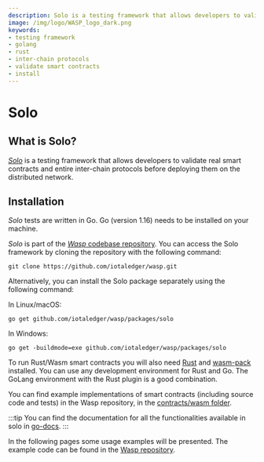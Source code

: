 ```yaml
---
description: Solo is a testing framework that allows developers to validate real smart contracts and entire inter-chain protocols
image: /img/logo/WASP_logo_dark.png
keywords:
- testing framework
- golang
- rust
- inter-chain protocols
- validate smart contracts
- install
---
```

# Solo

## What is Solo?

[_Solo_](https://github.com/iotaledger/wasp/tree/master/packages/solo) is a testing framework that allows developers to validate real smart contracts and entire inter-chain protocols before deploying them on the distributed network.

## Installation

_Solo_ tests are written in Go. Go (version 1.16) needs to be installed on your machine.

_Solo_ is part of the [_Wasp_ codebase repository](https://github.com/iotaledger/wasp.git). You can access the Solo framework by cloning the repository with the following command:

```shell
git clone https://github.com/iotaledger/wasp.git
```

Alternatively, you can install the Solo package separately using the following command:

In Linux/macOS:

```shell
go get github.com/iotaledger/wasp/packages/solo
```

In Windows:

```shell
go get -buildmode=exe github.com/iotaledger/wasp/packages/solo
```

To run Rust/Wasm smart contracts you will also need [Rust](https://www.rust-lang.org/tools/install) and [wasm-pack](https://rustwasm.github.io/wasm-pack/installer/) installed.
You can use any development environment for Rust and Go.
The GoLang environment with the Rust plugin is a good combination.

You can find example implementations of smart contracts (including source code
and tests) in the Wasp repository, in the
[contracts/wasm folder](https://github.com/iotaledger/wasp/tree/master/contracts/wasm).

:::tip
You can find the documentation for all the functionalities available in solo in [go-docs](https://pkg.go.dev/github.com/iotaledger/wasp/packages/solo).
:::

In the following pages some usage examples will be presented. The example code can be found in the [Wasp repository](https://github.com/iotaledger/wasp/tree/develop/documentation/tutorial-examples).

